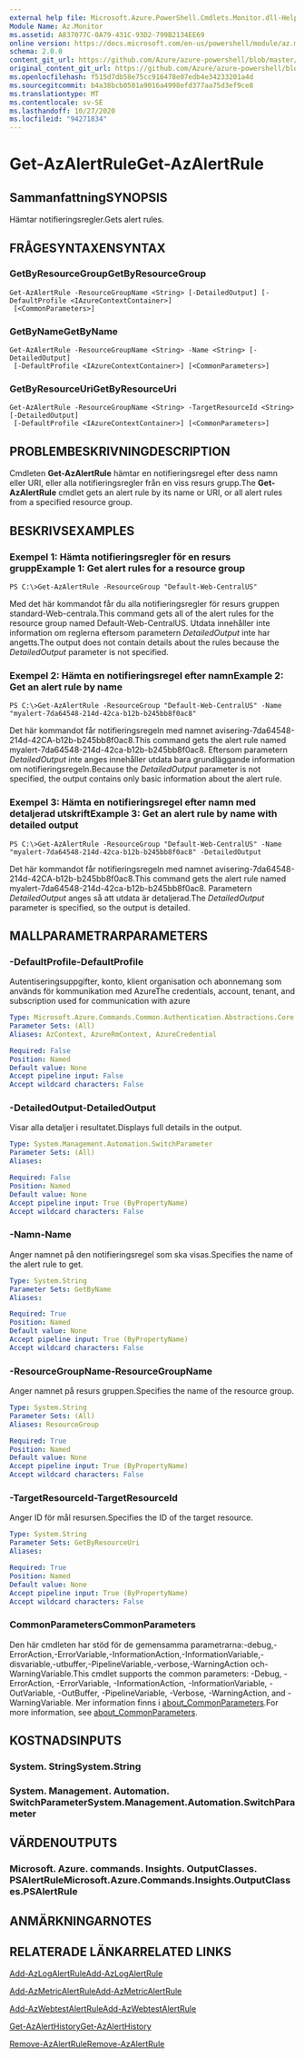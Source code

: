 ```yaml
---
external help file: Microsoft.Azure.PowerShell.Cmdlets.Monitor.dll-Help.xml
Module Name: Az.Monitor
ms.assetid: A837077C-0A79-431C-93D2-799B2134EE69
online version: https://docs.microsoft.com/en-us/powershell/module/az.monitor/get-azalertrule
schema: 2.0.0
content_git_url: https://github.com/Azure/azure-powershell/blob/master/src/Monitor/Monitor/help/Get-AzAlertRule.md
original_content_git_url: https://github.com/Azure/azure-powershell/blob/master/src/Monitor/Monitor/help/Get-AzAlertRule.md
ms.openlocfilehash: f515d7db58e75cc916478e07edb4e34233201a4d
ms.sourcegitcommit: b4a38bcb0501a9016a4998efd377aa75d3ef9ce8
ms.translationtype: MT
ms.contentlocale: sv-SE
ms.lasthandoff: 10/27/2020
ms.locfileid: "94271834"
---
```

# <span data-ttu-id="ae7b2-101">Get-AzAlertRule</span><span class="sxs-lookup"><span data-stu-id="ae7b2-101">Get-AzAlertRule</span></span>

## <span data-ttu-id="ae7b2-102">Sammanfattning</span><span class="sxs-lookup"><span data-stu-id="ae7b2-102">SYNOPSIS</span></span>
<span data-ttu-id="ae7b2-103">Hämtar notifieringsregler.</span><span class="sxs-lookup"><span data-stu-id="ae7b2-103">Gets alert rules.</span></span>

## <span data-ttu-id="ae7b2-104">FRÅGESYNTAXEN</span><span class="sxs-lookup"><span data-stu-id="ae7b2-104">SYNTAX</span></span>

### <span data-ttu-id="ae7b2-105">GetByResourceGroup</span><span class="sxs-lookup"><span data-stu-id="ae7b2-105">GetByResourceGroup</span></span>
```
Get-AzAlertRule -ResourceGroupName <String> [-DetailedOutput] [-DefaultProfile <IAzureContextContainer>]
 [<CommonParameters>]
```

### <span data-ttu-id="ae7b2-106">GetByName</span><span class="sxs-lookup"><span data-stu-id="ae7b2-106">GetByName</span></span>
```
Get-AzAlertRule -ResourceGroupName <String> -Name <String> [-DetailedOutput]
 [-DefaultProfile <IAzureContextContainer>] [<CommonParameters>]
```

### <span data-ttu-id="ae7b2-107">GetByResourceUri</span><span class="sxs-lookup"><span data-stu-id="ae7b2-107">GetByResourceUri</span></span>
```
Get-AzAlertRule -ResourceGroupName <String> -TargetResourceId <String> [-DetailedOutput]
 [-DefaultProfile <IAzureContextContainer>] [<CommonParameters>]
```

## <span data-ttu-id="ae7b2-108">PROBLEMBESKRIVNING</span><span class="sxs-lookup"><span data-stu-id="ae7b2-108">DESCRIPTION</span></span>
<span data-ttu-id="ae7b2-109">Cmdleten **Get-AzAlertRule** hämtar en notifieringsregel efter dess namn eller URI, eller alla notifieringsregler från en viss resurs grupp.</span><span class="sxs-lookup"><span data-stu-id="ae7b2-109">The **Get-AzAlertRule** cmdlet gets an alert rule by its name or URI, or all alert rules from a specified resource group.</span></span>

## <span data-ttu-id="ae7b2-110">BESKRIVS</span><span class="sxs-lookup"><span data-stu-id="ae7b2-110">EXAMPLES</span></span>

### <span data-ttu-id="ae7b2-111">Exempel 1: Hämta notifieringsregler för en resurs grupp</span><span class="sxs-lookup"><span data-stu-id="ae7b2-111">Example 1: Get alert rules for a resource group</span></span>
```
PS C:\>Get-AzAlertRule -ResourceGroup "Default-Web-CentralUS"
```

<span data-ttu-id="ae7b2-112">Med det här kommandot får du alla notifieringsregler för resurs gruppen standard-Web-centrala.</span><span class="sxs-lookup"><span data-stu-id="ae7b2-112">This command gets all of the alert rules for the resource group named Default-Web-CentralUS.</span></span>
<span data-ttu-id="ae7b2-113">Utdata innehåller inte information om reglerna eftersom parametern *DetailedOutput* inte har angetts.</span><span class="sxs-lookup"><span data-stu-id="ae7b2-113">The output does not contain details about the rules because the *DetailedOutput* parameter is not specified.</span></span>

### <span data-ttu-id="ae7b2-114">Exempel 2: Hämta en notifieringsregel efter namn</span><span class="sxs-lookup"><span data-stu-id="ae7b2-114">Example 2: Get an alert rule by name</span></span>
```
PS C:\>Get-AzAlertRule -ResourceGroup "Default-Web-CentralUS" -Name "myalert-7da64548-214d-42ca-b12b-b245bb8f0ac8"
```

<span data-ttu-id="ae7b2-115">Det här kommandot får notifieringsregeln med namnet avisering-7da64548-214d-42CA-b12b-b245bb8f0ac8.</span><span class="sxs-lookup"><span data-stu-id="ae7b2-115">This command gets the alert rule named myalert-7da64548-214d-42ca-b12b-b245bb8f0ac8.</span></span>
<span data-ttu-id="ae7b2-116">Eftersom parametern *DetailedOutput* inte anges innehåller utdata bara grundläggande information om notifieringsregeln.</span><span class="sxs-lookup"><span data-stu-id="ae7b2-116">Because the *DetailedOutput* parameter is not specified, the output contains only basic information about the alert rule.</span></span>

### <span data-ttu-id="ae7b2-117">Exempel 3: Hämta en notifieringsregel efter namn med detaljerad utskrift</span><span class="sxs-lookup"><span data-stu-id="ae7b2-117">Example 3: Get an alert rule by name with detailed output</span></span>
```
PS C:\>Get-AzAlertRule -ResourceGroup "Default-Web-CentralUS" -Name "myalert-7da64548-214d-42ca-b12b-b245bb8f0ac8" -DetailedOutput
```

<span data-ttu-id="ae7b2-118">Det här kommandot får notifieringsregeln med namnet avisering-7da64548-214d-42CA-b12b-b245bb8f0ac8.</span><span class="sxs-lookup"><span data-stu-id="ae7b2-118">This command gets the alert rule named myalert-7da64548-214d-42ca-b12b-b245bb8f0ac8.</span></span>
<span data-ttu-id="ae7b2-119">Parametern *DetailedOutput* anges så att utdata är detaljerad.</span><span class="sxs-lookup"><span data-stu-id="ae7b2-119">The *DetailedOutput* parameter is specified, so the output is detailed.</span></span>

## <span data-ttu-id="ae7b2-120">MALLPARAMETRAR</span><span class="sxs-lookup"><span data-stu-id="ae7b2-120">PARAMETERS</span></span>

### <span data-ttu-id="ae7b2-121">-DefaultProfile</span><span class="sxs-lookup"><span data-stu-id="ae7b2-121">-DefaultProfile</span></span>
<span data-ttu-id="ae7b2-122">Autentiseringsuppgifter, konto, klient organisation och abonnemang som används för kommunikation med Azure</span><span class="sxs-lookup"><span data-stu-id="ae7b2-122">The credentials, account, tenant, and subscription used for communication with azure</span></span>

```yaml
Type: Microsoft.Azure.Commands.Common.Authentication.Abstractions.Core.IAzureContextContainer
Parameter Sets: (All)
Aliases: AzContext, AzureRmContext, AzureCredential

Required: False
Position: Named
Default value: None
Accept pipeline input: False
Accept wildcard characters: False
```

### <span data-ttu-id="ae7b2-123">-DetailedOutput</span><span class="sxs-lookup"><span data-stu-id="ae7b2-123">-DetailedOutput</span></span>
<span data-ttu-id="ae7b2-124">Visar alla detaljer i resultatet.</span><span class="sxs-lookup"><span data-stu-id="ae7b2-124">Displays full details in the output.</span></span>

```yaml
Type: System.Management.Automation.SwitchParameter
Parameter Sets: (All)
Aliases:

Required: False
Position: Named
Default value: None
Accept pipeline input: True (ByPropertyName)
Accept wildcard characters: False
```

### <span data-ttu-id="ae7b2-125">-Namn</span><span class="sxs-lookup"><span data-stu-id="ae7b2-125">-Name</span></span>
<span data-ttu-id="ae7b2-126">Anger namnet på den notifieringsregel som ska visas.</span><span class="sxs-lookup"><span data-stu-id="ae7b2-126">Specifies the name of the alert rule to get.</span></span>

```yaml
Type: System.String
Parameter Sets: GetByName
Aliases:

Required: True
Position: Named
Default value: None
Accept pipeline input: True (ByPropertyName)
Accept wildcard characters: False
```

### <span data-ttu-id="ae7b2-127">-ResourceGroupName</span><span class="sxs-lookup"><span data-stu-id="ae7b2-127">-ResourceGroupName</span></span>
<span data-ttu-id="ae7b2-128">Anger namnet på resurs gruppen.</span><span class="sxs-lookup"><span data-stu-id="ae7b2-128">Specifies the name of the resource group.</span></span>

```yaml
Type: System.String
Parameter Sets: (All)
Aliases: ResourceGroup

Required: True
Position: Named
Default value: None
Accept pipeline input: True (ByPropertyName)
Accept wildcard characters: False
```

### <span data-ttu-id="ae7b2-129">-TargetResourceId</span><span class="sxs-lookup"><span data-stu-id="ae7b2-129">-TargetResourceId</span></span>
<span data-ttu-id="ae7b2-130">Anger ID för mål resursen.</span><span class="sxs-lookup"><span data-stu-id="ae7b2-130">Specifies the ID of the target resource.</span></span>

```yaml
Type: System.String
Parameter Sets: GetByResourceUri
Aliases:

Required: True
Position: Named
Default value: None
Accept pipeline input: True (ByPropertyName)
Accept wildcard characters: False
```

### <span data-ttu-id="ae7b2-131">CommonParameters</span><span class="sxs-lookup"><span data-stu-id="ae7b2-131">CommonParameters</span></span>
<span data-ttu-id="ae7b2-132">Den här cmdleten har stöd för de gemensamma parametrarna:-debug,-ErrorAction,-ErrorVariable,-InformationAction,-InformationVariable,-disvariable,-utbuffer,-PipelineVariable,-verbose,-WarningAction och-WarningVariable.</span><span class="sxs-lookup"><span data-stu-id="ae7b2-132">This cmdlet supports the common parameters: -Debug, -ErrorAction, -ErrorVariable, -InformationAction, -InformationVariable, -OutVariable, -OutBuffer, -PipelineVariable, -Verbose, -WarningAction, and -WarningVariable.</span></span> <span data-ttu-id="ae7b2-133">Mer information finns i [about_CommonParameters](http://go.microsoft.com/fwlink/?LinkID=113216).</span><span class="sxs-lookup"><span data-stu-id="ae7b2-133">For more information, see [about_CommonParameters](http://go.microsoft.com/fwlink/?LinkID=113216).</span></span>

## <span data-ttu-id="ae7b2-134">KOSTNADS</span><span class="sxs-lookup"><span data-stu-id="ae7b2-134">INPUTS</span></span>

### <span data-ttu-id="ae7b2-135">System. String</span><span class="sxs-lookup"><span data-stu-id="ae7b2-135">System.String</span></span>

### <span data-ttu-id="ae7b2-136">System. Management. Automation. SwitchParameter</span><span class="sxs-lookup"><span data-stu-id="ae7b2-136">System.Management.Automation.SwitchParameter</span></span>

## <span data-ttu-id="ae7b2-137">VÄRDEN</span><span class="sxs-lookup"><span data-stu-id="ae7b2-137">OUTPUTS</span></span>

### <span data-ttu-id="ae7b2-138">Microsoft. Azure. commands. Insights. OutputClasses. PSAlertRule</span><span class="sxs-lookup"><span data-stu-id="ae7b2-138">Microsoft.Azure.Commands.Insights.OutputClasses.PSAlertRule</span></span>

## <span data-ttu-id="ae7b2-139">ANMÄRKNINGAR</span><span class="sxs-lookup"><span data-stu-id="ae7b2-139">NOTES</span></span>

## <span data-ttu-id="ae7b2-140">RELATERADE LÄNKAR</span><span class="sxs-lookup"><span data-stu-id="ae7b2-140">RELATED LINKS</span></span>

[<span data-ttu-id="ae7b2-141">Add-AzLogAlertRule</span><span class="sxs-lookup"><span data-stu-id="ae7b2-141">Add-AzLogAlertRule</span></span>](./Add-AzLogAlertRule.md)

[<span data-ttu-id="ae7b2-142">Add-AzMetricAlertRule</span><span class="sxs-lookup"><span data-stu-id="ae7b2-142">Add-AzMetricAlertRule</span></span>](./Add-AzMetricAlertRule.md)

[<span data-ttu-id="ae7b2-143">Add-AzWebtestAlertRule</span><span class="sxs-lookup"><span data-stu-id="ae7b2-143">Add-AzWebtestAlertRule</span></span>](./Add-AzWebtestAlertRule.md)

[<span data-ttu-id="ae7b2-144">Get-AzAlertHistory</span><span class="sxs-lookup"><span data-stu-id="ae7b2-144">Get-AzAlertHistory</span></span>](./Get-AzAlertHistory.md)

[<span data-ttu-id="ae7b2-145">Remove-AzAlertRule</span><span class="sxs-lookup"><span data-stu-id="ae7b2-145">Remove-AzAlertRule</span></span>](./Remove-AzAlertRule.md)


